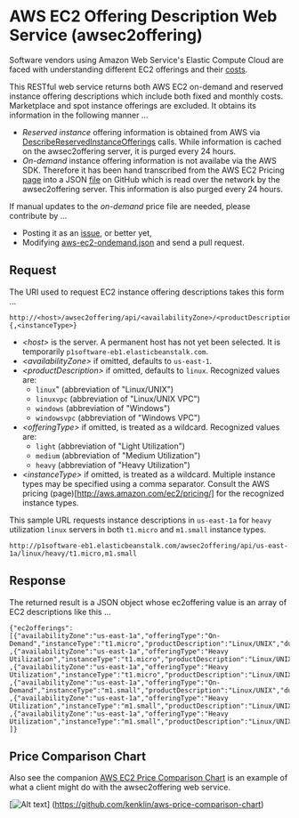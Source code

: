 AWS EC2 Offering Description Web Service (awsec2offering)
=========================================================
Software vendors using Amazon Web Service's Elastic Compute Cloud are faced with understanding different EC2 offerings and their [costs](http://aws.amazon.com/ec2/purchasing-options/reserved-instances/).

This RESTful web service returns both AWS EC2 on-demand and reserved instance offering descriptions which include both fixed and monthly costs.  Marketplace and spot instance offerings are excluded.  It obtains its information in the following manner ...
- *Reserved instance* offering information is obtained from AWS via [DescribeReservedInstanceOfferings](http://docs.aws.amazon.com/AWSEC2/latest/APIReference/ApiReference-query-DescribeReservedInstancesOfferings.html) calls.  While information is cached on the awsec2offering server, it is purged every 24 hours.
- *On-demand* instance offering information is not availabe via the AWS SDK.  Therefore it has been hand transcribed from the AWS EC2 Pricing [page](http://aws.amazon.com/ec2/pricing/) into a JSON [file](https://github.com/kenklin/awsec2offering/blob/master/src/main/resources/aws-ec2-ondemand.json) on GitHub which is read over the network by the awsec2offering server.  This information is also purged every 24 hours.  
 
If manual updates to the *on-demand* price file are needed, please contribute by ...
- Posting it as an [issue](https://github.com/kenklin/awsec2offering/issues), or better yet,
- Modifying  [aws-ec2-ondemand.json](https://github.com/kenklin/awsec2offering/blob/master/src/main/resources/aws-ec2-ondemand.json) and send a pull request.


Request
-------
The URI used to request EC2 instance offering descriptions takes this form ...

    http://<host>/awsec2offering/api/<availabilityZone>/<productDescription>/<offeringType>/<instanceType>{,<instanceType>}
    
- *&lt;host&gt;* is the server.  A permanent host has not yet been selected.  It is temporarily <code>p1software-eb1.elasticbeanstalk.com</code>.
- *&lt;availabilityZone&gt;* if omitted, defaults to <code>us-east-1</code>.
- *&lt;productDescription&gt;* if omitted, defaults to <code>linux</code>.  Recognized values are:
    - <code>linux</code>" (abbreviation of "Linux/UNIX")
    - <code>linuxvpc</code> (abbreviation of "Linux/UNIX VPC")
    - <code>windows</code> (abbreviation of "Windows")
    - <code>windowsvpc</code> (abbreviation of "Windows VPC")
- *&lt;offeringType&gt;* if omitted, is treated as a wildcard.  Recognized values are:
    - <code>light</code> (abbreviation of "Light Utilization")
    - <code>medium</code> (abbreviation of "Medium Utilization")
    - <code>heavy</code> (abbreviation of "Heavy Utilization")
- *&lt;instanceType&gt;* if omitted, is treated as a wildcard.  Multiple instance types may be specified using a comma separator.  Consult the AWS pricing (page)[http://aws.amazon.com/ec2/pricing/] for the recognized instance types.

This sample URL requests instance descriptions in <code>us-east-1a</code> for <code>heavy</code> utilization <code>linux</code> servers in both <code>t1.micro</code> and <code>m1.small</code> instance types.

    http://p1software-eb1.elasticbeanstalk.com/awsec2offering/api/us-east-1a/linux/heavy/t1.micro,m1.small


Response
--------
The returned result is a JSON object whose ec2offering value is an array of EC2 descriptions like this ...

    {"ec2offerings":
    [{"availabilityZone":"us-east-1a","offeringType":"On-Demand","instanceType":"t1.micro","productDescription":"Linux/UNIX","duration":0,"currencyCode":"USD","fixedPrice":0.0,"hourlyPrice":0.02}
    ,{"availabilityZone":"us-east-1a","offeringType":"Heavy Utilization","instanceType":"t1.micro","productDescription":"Linux/UNIX","duration":94608000,"currencyCode":"USD","fixedPrice":100.0,"hourlyPrice":0.0050}
    ,{"availabilityZone":"us-east-1a","offeringType":"Heavy Utilization","instanceType":"t1.micro","productDescription":"Linux/UNIX","duration":31536000,"currencyCode":"USD","fixedPrice":62.0,"hourlyPrice":0.0050}
    ,{"availabilityZone":"us-east-1a","offeringType":"On-Demand","instanceType":"m1.small","productDescription":"Linux/UNIX","duration":0,"currencyCode":"USD","fixedPrice":0.0,"hourlyPrice":0.06}
    ,{"availabilityZone":"us-east-1a","offeringType":"Heavy Utilization","instanceType":"m1.small","productDescription":"Linux/UNIX","duration":94608000,"currencyCode":"USD","fixedPrice":257.0,"hourlyPrice":0.012}
    ,{"availabilityZone":"us-east-1a","offeringType":"Heavy Utilization","instanceType":"m1.small","productDescription":"Linux/UNIX","duration":31536000,"currencyCode":"USD","fixedPrice":169.0,"hourlyPrice":0.014}
    ]}


Price Comparison Chart
----------------------
Also see the companion [AWS EC2 Price Comparison Chart](https://github.com/kenklin/aws-price-comparison-chart) is an example of what a client might do with the awsec2offering web service.

[![Alt text](https://raw2.github.com/kenklin/aws-price-comparison-chart/master/aws-price-comparison-chart-small.png)]
(https://github.com/kenklin/aws-price-comparison-chart)
